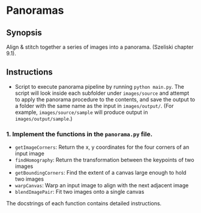 # Panoramas

## Synopsis

Align & stitch together a series of images into a panorama. (Szeliski chapter 9.1).


## Instructions

- Script to execute panorama pipeline by running `python main.py`. The script will look inside each subfolder under `images/source` and attempt to apply the panorama procedure to the contents, and save the output to a folder with the same name as the input in `images/output/`. (For example, `images/source/sample` will produce output in `images/output/sample`.)


### 1. Implement the functions in the `panorama.py` file.

  - `getImageCorners`: Return the x, y coordinates for the four corners of an input image
  - `findHomography`: Return the transformation between the keypoints of two images
  - `getBoundingCorners`: Find the extent of a canvas large enough to hold two images
  - `warpCanvas`: Warp an input image to align with the next adjacent image
  - `blendImagePair`: Fit two images onto a single canvas

The docstrings of each function contains detailed instructions. 
